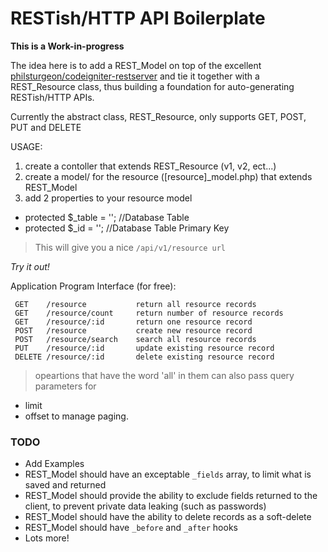 # RESTish/HTTP API Boilerplate

__This is a Work-in-progress__

The idea here is to add a REST_Model on top of the excellent [philsturgeon/codeigniter-restserver](https://github.com/philsturgeon/codeigniter-restserver) 
and tie it together with a REST_Resource class, thus building a foundation for
auto-generating RESTish/HTTP APIs.

Currently the abstract class, REST_Resource, only supports GET, POST, PUT and DELETE 

USAGE:
  1. create a contoller that extends REST_Resource (v1, v2, ect...)
  2. create a model/ for the resource ([resource]_model.php) that extends REST_Model
  3. add 2 properties to your resource model
   - protected $_table = '';  //Database Table
   - protected $_id    = '';  //Database Table Primary Key

>This will give you a nice `/api/v1/resource url`

  _Try it out!_
 
Application Program Interface (for free):
```
 GET    /resource           return all resource records
 GET    /resource/count     return number of resource records
 GET    /resource/:id       return one resource record
 POST   /resource           create new resource record  
 POST   /resource/search    search all resource records
 PUT    /resource/:id       update existing resource record
 DELETE /resource/:id       delete existing resource record
```

> opeartions that have the word 'all' in them can also pass query parameters for
 - limit
 - offset
to manage paging.

### TODO
- Add Examples
- REST_Model should have an exceptable `_fields` array, to limit what is saved and returned
- REST_Model should provide the ability to exclude fields returned to the client, to prevent private data leaking (such as passwords)
- REST_Model should have the ability to delete records as a soft-delete
- REST_Model should have `_before` and `_after` hooks
- Lots more!  

